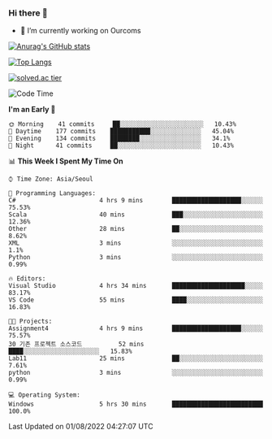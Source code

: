 ### Hi there 👋

- 🔭 I’m currently working on Ourcoms

<!--
**Rhange/Rhange** is a ✨ _special_ ✨ repository because its `README.md` (this file) appears on your GitHub profile.

Here are some ideas to get you started:

- 🌱 I’m currently learning ...
- 👯 I’m looking to collaborate on ...
- 🤔 I’m looking for help with ...
- 💬 Ask me about ...
- 📫 How to reach me: ...
- 😄 Pronouns: ...
- ⚡ Fun fact: ...
-->

[![Anurag's GitHub stats](https://github-readme-stats.vercel.app/api?username=rhange&show_icons=true&theme=gruvbox)](https://github.com/anuraghazra/github-readme-stats)

[![Top Langs](https://github-readme-stats.vercel.app/api/top-langs/?username=rhange&layout=compact&theme=gruvbox)](https://github.com/anuraghazra/github-readme-stats)

[![solved.ac tier](http://mazassumnida.wtf/api/generate_badge?boj=rhange0511)](https://solved.ac/rhange0511)

  <!--START_SECTION:waka-->
![Code Time](http://img.shields.io/badge/Code%20Time-0%20secs-blue)

**I'm an Early 🐤** 

```text
🌞 Morning    41 commits     ██░░░░░░░░░░░░░░░░░░░░░░░   10.43% 
🌆 Daytime    177 commits    ███████████░░░░░░░░░░░░░░   45.04% 
🌃 Evening    134 commits    ████████░░░░░░░░░░░░░░░░░   34.1% 
🌙 Night      41 commits     ██░░░░░░░░░░░░░░░░░░░░░░░   10.43%

```


📊 **This Week I Spent My Time On** 

```text
⌚︎ Time Zone: Asia/Seoul

💬 Programming Languages: 
C#                       4 hrs 9 mins        ███████████████████░░░░░░   75.53% 
Scala                    40 mins             ███░░░░░░░░░░░░░░░░░░░░░░   12.36% 
Other                    28 mins             ██░░░░░░░░░░░░░░░░░░░░░░░   8.62% 
XML                      3 mins              ░░░░░░░░░░░░░░░░░░░░░░░░░   1.1% 
Python                   3 mins              ░░░░░░░░░░░░░░░░░░░░░░░░░   0.99%

🔥 Editors: 
Visual Studio            4 hrs 34 mins       ████████████████████░░░░░   83.17% 
VS Code                  55 mins             ████░░░░░░░░░░░░░░░░░░░░░   16.83%

🐱‍💻 Projects: 
Assignment4              4 hrs 9 mins        ███████████████████░░░░░░   75.57% 
30 기존 프로젝트 소스코드          52 mins             ████░░░░░░░░░░░░░░░░░░░░░   15.83% 
Lab11                    25 mins             ██░░░░░░░░░░░░░░░░░░░░░░░   7.61% 
python                   3 mins              ░░░░░░░░░░░░░░░░░░░░░░░░░   0.99%

💻 Operating System: 
Windows                  5 hrs 30 mins       █████████████████████████   100.0%

```


 Last Updated on 01/08/2022 04:27:07 UTC
<!--END_SECTION:waka-->
